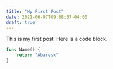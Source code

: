```yaml
---
title: "My First Post"
date: 2021-06-07T09:08:57-04:00
draft: true
---
```


This is my first post. Here is a code block.

```go
func Name() {
    return "Abaresk"
}
```
